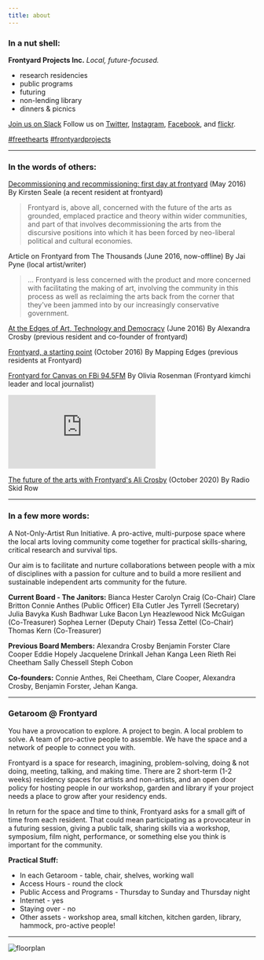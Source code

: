 ```yaml
---
title: about
---
```


### In a nut shell:

**Frontyard Projects Inc.**
*Local, future-focused.*

- research residencies
- public programs
- futuring
- non-lending library
- dinners & picnics

[Join us on Slack](https://wiki.frontyardprojects.org/everything/Slack)
Follow us on [Twitter](https://twitter.com/Frontyard_Inc), [Instagram](https://www.instagram.com/frontyardorg/), [Facebook](https://www.facebook.com/Frontyard-144414939266114/), and [flickr](https://www.flickr.com/photos/139358427@N03/albums).

[\#freethearts](https://twitter.com/hashtag/freethearts) [\#frontyardprojects](https://twitter.com/hashtag/frontyardprojects)

-----

### In the words of others:

[Decommissioning and recommissioning: first day at frontyard](https://vernacularurbanisms.wordpress.com/2016/05/26/decommissioning-and-recommissioning-first-day-at-frontyard/) (May 2016)
By Kirsten Seale (a recent resident at frontyard)

> Frontyard is, above all, concerned with the future of the arts as grounded, emplaced practice and theory within wider communities, and part of that involves decommissioning the arts from the discursive positions into which it has been forced by neo-liberal political and cultural economies.

Article on Frontyard from The Thousands (June 2016, now-offline)
By Jai Pyne (local artist/writer)

> ... Frontyard is less concerned with the product and more concerned with facilitating the making of art, involving the community in this process as well as reclaiming the arts back from the corner that they've been jammed into by our increasingly conservative government.

[At the Edges of Art, Technology and Democracy](https://www.openaustraliafoundation.org.au/2016/06/07/at-the-edges-of-art-and-technology/) (June 2016)
By Alexandra Crosby (previous resident and co-founder of frontyard)

[Frontyard, a starting point](http://walkinglab.org/frontyard-a-starting-point/) (October 2016)
By Mapping Edges (previous residents at Frontyard)

[Frontyard for Canvas on FBi 94.5FM](https://archive.org/details/Frontyardoncanvas)
By Olivia Rosenman (Frontyard kimchi leader and local journalist)

<iframe src="https://archive.org/embed/Frontyardoncanvas" frameborder="0" webkitallowfullscreen="true" mozallowfullscreen="true" allowfullscreen></iframe>

[The future of the arts with Frontyard's Ali Crosby](https://soundcloud.com/radio-skid-row/the-future-of-the-arts-with-frontyards-ali-crosby-29102020) (October 2020)
By Radio Skid Row 

* * * *

### In a few more words:

A Not-Only-Artist Run Initiative. A pro-active, multi-purpose space where the local arts loving community come together for practical skills-sharing, critical research and survival tips.

Our aim is to facilitate and nurture collaborations between people with a mix of disciplines with a passion for culture and to build a more resilient and sustainable independent arts community for the future.

**Current Board - The Janitors:**
Bianca Hester
Carolyn Craig (Co-Chair)
Clare Britton
Connie Anthes (Public Officer)
Ella Cutler
Jes Tyrrell (Secretary)
Julia Bavyka
Kush Badhwar
Luke Bacon
Lyn Heazlewood 
Nick McGuigan (Co-Treasurer)
Sophea Lerner (Deputy Chair)
Tessa Zettel (Co-Chair)
Thomas Kern (Co-Treasurer)

**Previous Board Members:**
Alexandra Crosby
Benjamin Forster
Clare Cooper
Eddie Hopely
Jacquelene Drinkall
Jehan Kanga
Leen Rieth
Rei Cheetham
Sally Chessell
Steph Cobon

**Co-founders:**
Connie Anthes, Rei Cheetham, Clare Cooper, Alexandra Crosby,
Benjamin Forster, Jehan Kanga.

* * * *

### Getaroom @ Frontyard

You have a provocation to explore. A project to begin. A local problem to solve. A team of pro-active people to assemble. We have the space and a network of people to connect you with.

Frontyard is a space for research, imagining, problem-solving, doing & not doing, meeting, talking, and making time. There are 2 short-term (1-2 weeks) residency spaces for artists and non-artists, and an open door policy for hosting people in our workshop, garden and library if your project needs a place to grow after your residency ends.

In return for the space and time to think, Frontyard asks for a small gift of time from each resident. That could mean participating as a provocateur in a futuring session, giving a public talk, sharing skills via a workshop, symposium, film night, performance, or something else you think is important for the community.

**Practical Stuff:**

- In each Getaroom - table, chair, shelves, working wall
- Access Hours - round the clock
- Public Access and Programs - Thursday to Sunday and Thursday night
- Internet - yes
- Staying over - no
- Other assets - workshop area, small kitchen, kitchen garden, library, hammock, pro-active people!

------

![floorplan](/images/floorplan.jpg)
